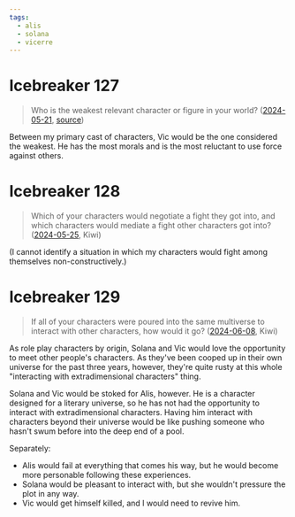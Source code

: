 ```yaml
---
tags:
  - alis
  - solana
  - vicerre
---
```


# Icebreaker 127

> Who is the weakest relevant character or figure in your world? ([2024-05-21](https://discord.com/channels/448538687983321098/1020875112045613217/1242452012239421501), [source](https://www.reddit.com/comments/1cwycn4/))

Between my primary cast of characters, Vic would be the one considered the weakest. He has the most morals and is the most reluctant to use force against others.

# Icebreaker 128

> Which of your characters would negotiate a fight they got into, and which characters would mediate a fight other characters got into? ([2024-05-25](https://discord.com/channels/448538687983321098/1020875112045613217/1243776918587703397), Kiwi)

(I cannot identify a situation in which my characters would fight among themselves non-constructively.)

# Icebreaker 129

> If all of your characters were poured into the same multiverse to interact with other characters, how would it go? ([2024-06-08](https://discord.com/channels/448538687983321098/1020875112045613217/1248850709265252404), Kiwi)

As role play characters by origin, Solana and Vic would love the opportunity to meet other people's characters. As they've been cooped up in their own universe for the past three years, however, they're quite rusty at this whole "interacting with extradimensional characters" thing.

Solana and Vic would be stoked for Alis, however. He is a character designed for a literary universe, so he has not had the opportunity to interact with extradimensional characters. Having him interact with characters beyond their universe would be like pushing someone who hasn't swum before into the deep end of a pool.

Separately:

- Alis would fail at everything that comes his way, but he would become more personable following these experiences.
- Solana would be pleasant to interact with, but she wouldn't pressure the plot in any way.
- Vic would get himself killed, and I would need to revive him.
